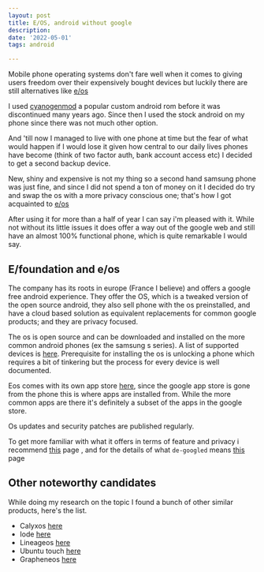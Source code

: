 ```yaml
---
layout: post
title: E/OS, android without google
description: 
date: '2022-05-01'
tags: android

---
```


Mobile phone operating systems don't fare well when it comes to giving users freedom over their expensively bought devices but luckily there are still alternatives like [e/os](https://e.foundation/e-os/)


I used [cyanogenmod](https://en.wikipedia.org/wiki/CyanogenMod) a popular custom android rom before it was discontinued many years ago. Since then I used the stock android on my phone since there was not much other option. 

And 'till now I managed to live with one phone at time but the fear of what would happen if I would lose it given how central to our daily lives phones have become (think of two factor auth, bank account access etc) I decided to get a second backup device.


New, shiny and expensive is not my thing so a second hand samsung phone was just fine, and since I did not spend a ton of money on it I decided do try and swap the os with a more privacy conscious one; that's how I got acquainted to [e/os](https://e.foundation/e-os/)


After using it for more than a half of year I can say i'm pleased with it. While not without its little issues it does offer a way out of the google web and still have an almost 100% functional phone, which is quite remarkable I would say.


## E/foundation and e/os


The company has its roots in europe (France I believe) and offers a google free android experience. They offer the OS, which is a tweaked version of the open source android, they also sell phone with the os preinstalled, and have a cloud based solution as equivalent replacements for common google products; and they are privacy focused. 

The os is open source and can be downloaded and installed on the more common android phones (ex the samsung s series). A list of supported devices is [here](https://doc.e.foundation/devices). Prerequisite for installing the os is unlocking a phone which requires a bit of tinkering but the process for every device is well documented.


Eos comes with its own app store [here](https://e.foundation/e-os-available-applications/), since the google app store is gone from the phone this is where apps are installed from. While the more common apps are there it's definitely a subset of the apps in the google store.

Os updates and security patches are published regularly. 

To get more familiar with what it offers in terms of feature and privacy i recommend [this](https://doc.e.foundation/what-s-e#degoogling--ungoogling) page , and for the details of what `de-googled` means [this](https://e.foundation/wp-content/uploads/2020/09/e-state-of-degooglisation.pdf) page


## Other noteworthy candidates

While doing my research on the topic I found a bunch of other similar products, here's the list.

- Calyxos [here](https://calyxos.org/)
- Iode [here](https://iode.tech/en/)
- Lineageos [here](https://lineageos.org/)
- Ubuntu touch [here](https://ubuntu-touch.io/)
- Grapheneos [here](https://grapheneos.org/)

